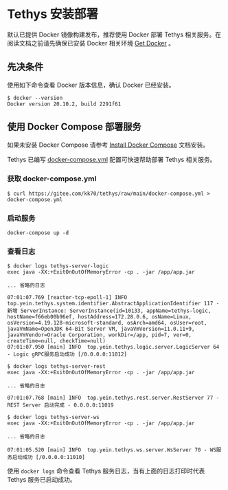 # Tethys 安装部署

默认已提供 Docker 镜像构建发布，推荐使用 Docker 部署 Tethys 相关服务。在阅读文档之前请先确保已安装 Docker
相关环境 [Get Docker](https://docs.docker.com/get-docker/) 。

## 先决条件

使用如下命令查看 Docker 版本信息，确认 Docker 已经安装。

```
$ docker --version
Docker version 20.10.2, build 2291f61
```

## 使用 Docker Compose 部署服务

如果未安装 Docker Compose 请参考 [Install Docker Compose](https://docs.docker.com/compose/install/) 文档安装。

Tethys 已编写 [docker-compose.yml](https://gitee.com/kk70/tethys/blob/main/docker-compose.yml) 配置可快速帮助部署 Tethys 相关服务。

### 获取 docker-compose.yml

```
$ curl https://gitee.com/kk70/tethys/raw/main/docker-compose.yml > docker-compose.yml
```

### 启动服务

```
docker-compose up -d
```

### 查看日志
```
$ docker logs tethys-server-logic
exec java -XX:+ExitOnOutOfMemoryError -cp . -jar /app/app.jar

... 省略的日志

07:01:07.769 [reactor-tcp-epoll-1] INFO  top.yein.tethys.system.identifier.AbstractApplicationIdentifier 117 - 新增 ServerInstance: ServerInstance(id=10133, appName=tethys-logic, hostName=f66eb00b96ef, hostAddress=172.28.0.6, osName=Linux, osVersion=4.19.128-microsoft-standard, osArch=amd64, osUser=root, javaVmName=OpenJDK 64-Bit Server VM, javaVmVersion=11.0.11+9, javaVmVendor=Oracle Corporation, workDir=/app, pid=7, ver=0, createTime=null, checkTime=null)
07:01:07.950 [main] INFO  top.yein.tethys.logic.server.LogicServer 64 - Logic gRPC服务启动成功 [/0.0.0.0:11012]
```

```
$ docker logs tethys-server-rest
exec java -XX:+ExitOnOutOfMemoryError -cp . -jar /app/app.jar

... 省略的日志

07:01:07.768 [main] INFO  top.yein.tethys.rest.server.RestServer 77 - REST Server 启动完成 - 0.0.0.0:11019
```

```
$ docker logs tethys-server-ws
exec java -XX:+ExitOnOutOfMemoryError -cp . -jar /app/app.jar

... 省略的日志

07:01:05.520 [main] INFO  top.yein.tethys.ws.server.WsServer 70 - WS服务启动成功 [/0.0.0.0:11010]
```


使用 `docker logs` 命令查看 Tethys 服务日志，当有上面的日志打印时代表 Tethys 服务已启动成功。